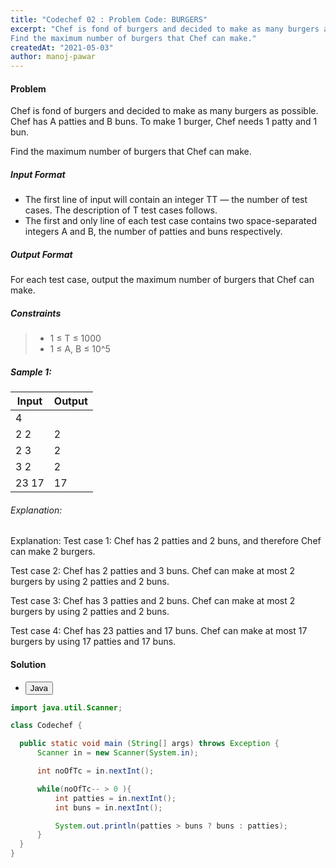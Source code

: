 ```yaml
---
title: "Codechef 02 : Problem Code: BURGERS"
excerpt: "Chef is fond of burgers and decided to make as many burgers as possible. Chef has A patties and B buns. To make 1 burger, Chef needs 1 patty and 1 bun.
Find the maximum number of burgers that Chef can make."
createdAt: "2021-05-03"
author: manoj-pawar
---
```


#### Problem

Chef is fond of burgers and decided to make as many burgers as possible. Chef has A patties and B buns. To make 1 burger, Chef needs 1 patty and 1 bun.

Find the maximum number of burgers that Chef can make.

##### Input Format

- The first line of input will contain an integer TT — the number of test cases. The description of T test cases follows.
- The first and only line of each test case contains two space-separated integers A and B, the number of patties and buns respectively.

##### Output Format

For each test case, output the maximum number of burgers that Chef can make.

##### Constraints

> - 1 ≤ T ≤ 1000
> - 1 ≤ A, B ≤ 10^5

##### Sample 1:

| Input | Output |
| ----- | ------ |
| 4     |        |
| 2 2   | 2      |
| 2 3   | 2      |
| 3 2   | 2      |
| 23 17 | 17     |

###### Explanation:

Explanation:
Test case 1: Chef has 2 patties and 2 buns, and therefore Chef can make 2 burgers.

Test case 2: Chef has 2 patties and 3 buns. Chef can make at most 2 burgers by using 2 patties and 2 buns.

Test case 3: Chef has 3 patties and 2 buns. Chef can make at most 2 burgers by using 2 patties and 2 buns.

Test case 4: Chef has 23 patties and 17 buns. Chef can make at most 17 burgers by using 17 patties and 17 buns.

 

#### Solution 

<ul class="nav nav-tabs" id="myTab" role="tablist">
  <li class="nav-item" role="presentation">
    <button class="nav-link active" id="home-tab" data-bs-toggle="tab" data-bs-target="#home" type="button" role="tab" aria-controls="home" aria-selected="true">Java</button>
  </li>
</ul>
<div class="tab-content" id="myTabContent">
  <div class="tab-pane fade show active" id="home" role="tabpanel" aria-labelledby="home-tab">
  
  ```java
import java.util.Scanner;

class Codechef {

    public static void main (String[] args) throws Exception {
        Scanner in = new Scanner(System.in);

        int noOfTc = in.nextInt();

        while(noOfTc-- > 0 ){
            int patties = in.nextInt();
            int buns = in.nextInt();

            System.out.println(patties > buns ? buns : patties);
        }
    }
}
```

</div>
</div>